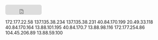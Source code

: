 <iframe src="https://github.com/sponsors/Youssef-Lehmam/button" title="Sponsor Youssef-Lehmam" height="32" width="114" style="border: 0; border-radius: 6px;"></iframe>

172.177.22.58
137.135.38.234
137.135.38.231
40.84.170.199
20.49.33.118
40.84.170.164
13.88.101.195
40.84.170.7
13.88.98.116
172.177.254.86
104.45.206.89
13.88.59.100

